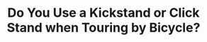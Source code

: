 ---
layout: community
category: community
title: "Do You Use a Kickstand or Click Stand when Touring by Bicycle?"
description: "Do you use a kickstand? Click stand? Lean your bike up against a wall or post? Or do you just lay your bike on the ground?  I use a click stand. Cant really fault it. Lay bike on ground or lean against"
isTopLevel: false
isSingleLevel: false
isArticle: false
datePublished: 2022-07-14 11:25:00 +0300
dateModified: 2022-07-14 11:25:00 +0300
published: false
---